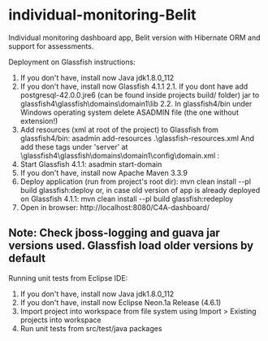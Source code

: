 # individual-monitoring-Belit
Individual monitoring dashboard app, Belit version with Hibernate ORM and support for assessments. 

Deployment on Glassfish instructions:

1. If you don't have, install now Java jdk1.8.0_112
2. If you don't have, install now Glassfish 4.1.1
    2.1. If you dont have add postgresql-42.0.0.jre6 (can be found inside projects build/ folder) jar to glassfish4\glassfish\domains\domain1\lib 
    2.2. In glassfish4/bin under Windows operating system delete ASADMIN file (the one without extension!)
3.	Add resources (xml at root of the project) to Glassfish from glassfish4/bin:
 	 asadmin add-resources .\glassfish-resources.xml
	And add these tags under 'server' at  \glassfish4\glassfish\domains\domain1\config\domain.xml :
		<resource-ref ref="jdbc/c4aDB"></resource-ref>
4.	Start Glassfish 4.1.1:
asadmin start-domain
5. If you don't have, install now Apache Maven 3.3.9
6. Deploy application (run from project's root dir):
mvn clean install --pl build glassfish:deploy
or, in case old version of app is already deployed on Glassfish 4.1.1:
mvn clean install --pl build glassfish:redeploy
7. Open in browser:
http://localhost:8080/C4A-dashboard/

Note: Check jboss-logging and guava jar versions used. Glassfish load older versions by default
--------------------------------------------
Running unit tests from Eclipse IDE:

1. If you don't have, install now Java jdk1.8.0_112
2. If you don't have, install now Eclipse Neon.1a Release (4.6.1)
3. Import project into workspace from file system using Import > Existing projects into workspace
4. Run unit tests from src/test/java packages
